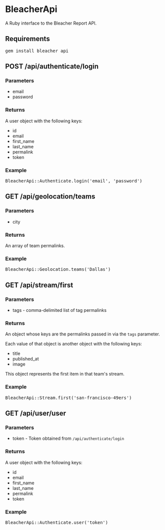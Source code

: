 BleacherApi
===========

A Ruby interface to the Bleacher Report API.

Requirements
------------

<pre>
gem install bleacher_api
</pre>

POST /api/authenticate/login
----------------------------

### Parameters

* email
* password

### Returns

A user object with the following keys:

* id
* email
* first\_name
* last\_name
* permalink
* token

### Example

<pre>
BleacherApi::Authenticate.login('email', 'password')
</pre>

GET /api/geolocation/teams
--------------------------

### Parameters

* city

### Returns

An array of team permalinks.

### Example

<pre>
BleacherApi::Geolocation.teams('Dallas')
</pre>

GET /api/stream/first
---------------------

### Parameters

* tags - comma-delimited list of tag permalinks

### Returns

An object whose keys are the permalinks passed in via the <code>tags</code> parameter.

Each value of that object is another object with the following keys:

* title
* published_at
* image

This object represents the first item in that team's stream.

### Example

<pre>
BleacherApi::Stream.first('san-francisco-49ers')
</pre>

GET /api/user/user
------------------

### Parameters

* token - Token obtained from <code>/api/authenticate/login</code>

### Returns

A user object with the following keys:

* id
* email
* first\_name
* last\_name
* permalink
* token

### Example

<pre>
BleacherApi::Authenticate.user('token')
</pre>